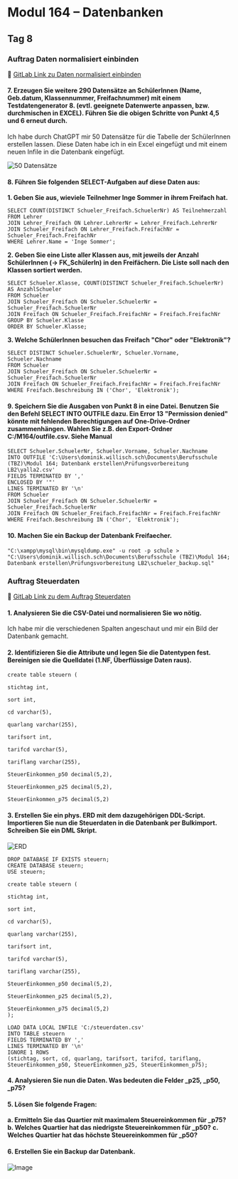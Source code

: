 # Modul 164 – Datenbanken

## Tag 8

### Auftrag Daten normalisiert einbinden  
🔗 [GitLab Link zu Daten normalisiert einbinden](https://gitlab.com/ch-tbz-it/Stud/m164/-/tree/main/7.Tag?ref_type=heads)

#### 7. Erzeugen Sie weitere 290 Datensätze an SchülerInnen (Name, Geb.datum, Klassennummer, Freifachnummer) mit einem Testdatengenerator 8. (evtl. geeignete Datenwerte anpassen, bzw. durchmischen in EXCEL). Führen Sie die obigen Schritte von Punkt 4,5 und 6 erneut durch.

Ich habe durch ChatGPT mir 50 Datensätze für die Tabelle der SchülerInnen erstellen lassen. Diese Daten habe ich in ein Excel eingefügt und mit einem neuen Infile in die Datenbank eingefügt.

![50 Datensätze](https://github.com/user-attachments/assets/cd6b87f7-7018-4b21-96e3-4ae38948bc8c)

#### 8. Führen Sie folgenden SELECT-Aufgaben auf diese Daten aus: 

**1. Geben Sie aus, wieviele Teilnehmer Inge Sommer in ihrem Freifach hat.**

```
SELECT COUNT(DISTINCT Schueler_Freifach.SchuelerNr) AS Teilnehmerzahl
FROM Lehrer
JOIN Lehrer_Freifach ON Lehrer.LehrerNr = Lehrer_Freifach.LehrerNr
JOIN Schueler_Freifach ON Lehrer_Freifach.FreifachNr = Schueler_Freifach.FreifachNr
WHERE Lehrer.Name = 'Inge Sommer';
```

**2. Geben Sie eine Liste aller Klassen aus, mit jeweils der Anzahl SchülerInnen (→ FK_SchülerIn) in den Freifächern. Die Liste soll nach den Klassen sortiert werden.**

```
SELECT Schueler.Klasse, COUNT(DISTINCT Schueler_Freifach.SchuelerNr) AS AnzahlSchueler
FROM Schueler
JOIN Schueler_Freifach ON Schueler.SchuelerNr = Schueler_Freifach.SchuelerNr
JOIN Freifach ON Schueler_Freifach.FreifachNr = Freifach.FreifachNr
GROUP BY Schueler.Klasse
ORDER BY Schueler.Klasse;
```

**3. Welche SchülerInnen besuchen das Freifach "Chor" oder "Elektronik"?**

```
SELECT DISTINCT Schueler.SchuelerNr, Schueler.Vorname, Schueler.Nachname
FROM Schueler
JOIN Schueler_Freifach ON Schueler.SchuelerNr = Schueler_Freifach.SchuelerNr
JOIN Freifach ON Schueler_Freifach.FreifachNr = Freifach.FreifachNr
WHERE Freifach.Beschreibung IN ('Chor', 'Elektronik');
```

#### 9. Speichern Sie die Ausgaben von Punkt 8 in eine Datei. Benutzen Sie den Befehl SELECT INTO OUTFILE dazu. Ein Error 13 "Permission denied" könnte mit fehlenden Berechtigungen auf One-Drive-Ordner zusammenhängen. Wahlen Sie z.B. den Export-Ordner C:/M164/outfile.csv. Siehe Manual

```
SELECT Schueler.SchuelerNr, Schueler.Vorname, Schueler.Nachname
INTO OUTFILE 'C:\Users\dominik.willisch.sch\Documents\Berufsschule (TBZ)\Modul 164; Datenbank erstellen\Prüfungsvorbereitung LB2\yalla2.csv'
FIELDS TERMINATED BY ','
ENCLOSED BY '"'
LINES TERMINATED BY '\n'
FROM Schueler
JOIN Schueler_Freifach ON Schueler.SchuelerNr = Schueler_Freifach.SchuelerNr
JOIN Freifach ON Schueler_Freifach.FreifachNr = Freifach.FreifachNr
WHERE Freifach.Beschreibung IN ('Chor', 'Elektronik');
```

#### 10. Machen Sie ein Backup der Datenbank Freifaecher.

```
"C:\xampp\mysql\bin\mysqldump.exe" -u root -p schule > "C:\Users\dominik.willisch.sch\Documents\Berufsschule (TBZ)\Modul 164; Datenbank erstellen\Prüfungsvorbereitung LB2\schueler_backup.sql"
```

### Auftrag Steuerdaten  
🔗 [GitLab Link zu dem Auftrag Steuerdaten](https://gitlab.com/ch-tbz-it/Stud/m164/-/tree/main/8.Tag?ref_type=heads)

#### 1. Analysieren Sie die CSV-Datei und normalisieren Sie wo nötig.
Ich habe mir die verschiedenen Spalten angeschaut und mir ein Bild der Datenbank gemacht.
#### 2. Identifizieren Sie die Attribute und legen Sie die Datentypen fest. Bereinigen sie die Quelldatei (1.NF, Überflüssige Daten raus).

```
create table steuern (

stichtag int,

sort int,

cd varchar(5),

quarlang varchar(255),

tarifsort int,

tarifcd varchar(5),

tariflang varchar(255),

SteuerEinkommen_p50 decimal(5,2),

SteuerEinkommen_p25 decimal(5,2),

SteuerEinkommen_p75 decimal(5,2)
```

#### 3. Erstellen Sie ein phys. ERD mit dem dazugehörigen DDL-Script. Importieren Sie nun die Steuerdaten in die Datenbank per Bulkimport. Schreiben Sie ein DML Skript.

![ERD](https://github.com/user-attachments/assets/5822bd4e-036a-4788-b7a8-abecac4c0266)

```
DROP DATABASE IF EXISTS steuern;
CREATE DATABASE steuern;
USE steuern;

create table steuern (

stichtag int,

sort int,

cd varchar(5),

quarlang varchar(255),

tarifsort int,

tarifcd varchar(5),

tariflang varchar(255),

SteuerEinkommen_p50 decimal(5,2),

SteuerEinkommen_p25 decimal(5,2),

SteuerEinkommen_p75 decimal(5,2)
);
 
LOAD DATA LOCAL INFILE 'C:/steuerdaten.csv'
INTO TABLE steuern
FIELDS TERMINATED BY ',' 
LINES TERMINATED BY '\n'
IGNORE 1 ROWS 
(stichtag, sort, cd, quarlang, tarifsort, tarifcd, tariflang, SteuerEinkommen_p50, SteuerEinkommen_p25, SteuerEinkommen_p75);
```

#### 4. Analysieren Sie nun die Daten. Was bedeuten die Felder _p25, _p50, _p75? 
#### 5. Lösen Sie folgende Fragen: 
**a.	Ermitteln Sie das Quartier mit maximalem Steuereinkommen für _p75?**
**b.	Welches Quartier hat das niedrigste Steuereinkommen für _p50?**
**c.	Welches Quartier hat das höchste Steuereinkommen für _p50?**

#### 6. Erstellen Sie ein Backup dar Datenbank.

![Image](https://github.com/user-attachments/assets/e094ee73-7583-4602-849f-207ef827c4f5)
